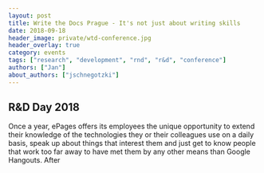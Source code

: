 ```yaml
---
layout: post
title: Write the Docs Prague - It's not just about writing skills
date: 2018-09-18
header_image: private/wtd-conference.jpg
header_overlay: true
category: events
tags: ["research", "development", "rnd", "r&d", "conference"]
authors: ["Jan"]
about_authors: ["jschnegotzki"]
---
```


## R&D Day 2018

Once a year, ePages offers its employees the unique opportunity to extend their knowledge of the technologies they or their colleagues use on a daily basis, speak up about things that interest them and just get to know people that work too far away to have met them by any other means than Google Hangouts.
After
